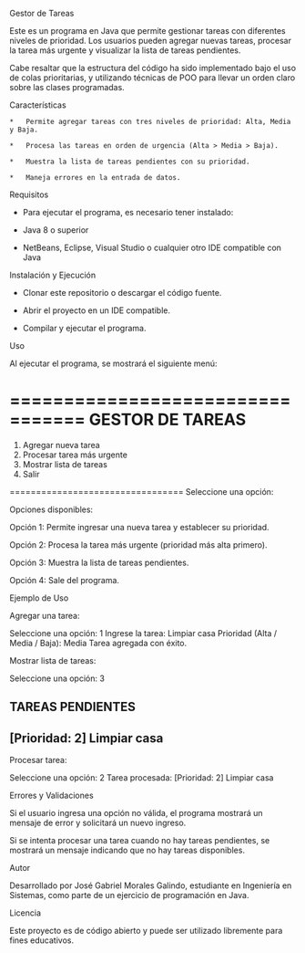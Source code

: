 Gestor de Tareas

Este es un programa en Java que permite gestionar tareas con diferentes niveles de prioridad. Los usuarios pueden agregar nuevas tareas, procesar la tarea más urgente y visualizar la lista de tareas pendientes.

Cabe resaltar que la estructura del código ha sido implementado bajo el uso de colas prioritarias, y utilizando técnicas de POO para llevar un orden claro sobre las clases programadas.

Características

    *   Permite agregar tareas con tres niveles de prioridad: Alta, Media y Baja.

    *   Procesa las tareas en orden de urgencia (Alta > Media > Baja).

    *   Muestra la lista de tareas pendientes con su prioridad.

    *   Maneja errores en la entrada de datos.

Requisitos

   *   Para ejecutar el programa, es necesario tener instalado:

   *   Java 8 o superior

   *   NetBeans, Eclipse, Visual Studio o cualquier otro IDE compatible con Java

Instalación y Ejecución

   *   Clonar este repositorio o descargar el código fuente.

   *   Abrir el proyecto en un IDE compatible.

   *   Compilar y ejecutar el programa.

Uso

Al ejecutar el programa, se mostrará el siguiente menú:

=================================
        GESTOR DE TAREAS        
=================================

1. Agregar nueva tarea
2. Procesar tarea más urgente
3. Mostrar lista de tareas
4. Salir

=================================
Seleccione una opción:

Opciones disponibles:

Opción 1: Permite ingresar una nueva tarea y establecer su prioridad.

Opción 2: Procesa la tarea más urgente (prioridad más alta primero).

Opción 3: Muestra la lista de tareas pendientes.

Opción 4: Sale del programa.

Ejemplo de Uso

Agregar una tarea:

Seleccione una opción: 1
Ingrese la tarea: Limpiar casa
Prioridad (Alta / Media / Baja): Media
Tarea agregada con éxito.

Mostrar lista de tareas:

Seleccione una opción: 3

TAREAS PENDIENTES
---------------------------------
[Prioridad: 2] Limpiar casa
---------------------------------

Procesar tarea:

Seleccione una opción: 2
Tarea procesada: [Prioridad: 2] Limpiar casa

Errores y Validaciones

Si el usuario ingresa una opción no válida, el programa mostrará un mensaje de error y solicitará un nuevo ingreso.

Si se intenta procesar una tarea cuando no hay tareas pendientes, se mostrará un mensaje indicando que no hay tareas disponibles.

Autor

Desarrollado por José Gabriel Morales Galindo, estudiante en Ingeniería en Sistemas, como parte de un ejercicio de programación en Java.

Licencia

Este proyecto es de código abierto y puede ser utilizado libremente para fines educativos.

